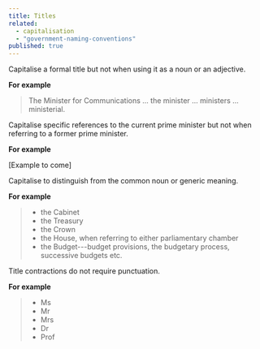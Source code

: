 ```yaml
---
title: Titles
related: 
  - capitalisation
  - "government-naming-conventions"
published: true
---
```


Capitalise a formal title but not when using it as a noun or an adjective.

**For example**

> The Minister for Communications ... the minister ... ministers ... ministerial.

Capitalise specific references to the current prime minister but not when referring to a former prime minister.

**For example**

[Example to come]

Capitalise to distinguish from the common noun or generic meaning.

**For example**

> - the Cabinet
> - the Treasury
> - the Crown
> - the House, when referring to either parliamentary chamber
> - the Budget---budget provisions, the budgetary process, successive budgets etc.

Title contractions do not require punctuation.

**For example**
 
> - Ms
> - Mr
> - Mrs
> - Dr
> - Prof